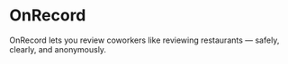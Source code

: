 # OnRecord
OnRecord lets you review coworkers like reviewing restaurants — safely, clearly, and anonymously.
